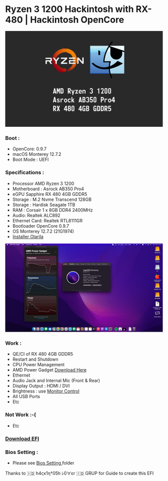# Ryzen 3 1200 Hackintosh with RX-480 | Hackintosh OpenCore



[![I]( https://github.com/anggamdev/Ryzen-3-1200-Hackintosh-with-RX-480/blob/main/ryzen%203%201200%20hackintosh.png "I")]( https://github.com/anggamdev/Ryzen-3-1200-Hackintosh-with-RX-480/blob/main/ryzen%203%201200%20hackintosh.png "I")

 
### Boot :

- OpenCore: 0.9.7 
- macOS Monterey 12.7.2
- Boot Mode : UEFI

### Specifications :
- Processor AMD Ryzen 3 1200
- Motherboard : Asrock AB350 Pro4
- eGPU Sapphire RX 480 4GB GDDR5
- Storage : M.2 Nvme Transcend 128GB
- Storage : Hardisk Seagate 1TB 
- RAM : Corsair 1 x 8GB DDR4 2400MHz
- Audio: Realtek ALC892
- Ethernet Card: Realtek RTL8111GR
- Bootloader OpenCore 0.9.7
- OS Monterey 12.7.2 (21G1974)
- [Installer Olarila](https://www.olarila.com/topic/6278-olarila-vanilla-images-macos-installer/)

![I](https://github.com/anggamdev/Ryzen-3-1200-Hackintosh-with-RX-480/blob/main/Screenshot/Screen%20Shot%202024-02-01%20at%2010.14.50.png?raw=true
  "I")


### Work :
- QE/CI of RX 480 4GB GDDR5
- Restart and Shutdown
- CPU Power Management
- AMD Power Gadget [Download Here](https://github.com/trulyspinach/SMCAMDProcessor/releases/download/0.7.1/AMD.Power.Gadget.app.zip)
- Ethernet
- Audio Jack and Internal Mic (Front & Rear)
- Display Output : HDMI / DVI
- Brightness : use [Monitor Control](https://github.com/MonitorControl/MonitorControl#readme "Monitor Control")
- All USB Ports
- Etc

### Not Work :-(
- Etc

### [Download EFI](https://github.com/anggamdev/Ryzen-3-1200-Hackintosh-with-RX-480/releases/tag/OC.0.9.7 " Download EFI")

### Bios Setting :

- Please see [Bios Setting ](https://github.com/anggamdev/Ryzen-3-1200-Hackintosh-with-RX-480/commit/7a87d222c8f4627060c4315fdb0fb3660d0103c0 "Bios Setting") folder

Thanks to 🇮🇩 h4ςκ1η†05h ﾚ0∀εr 🇮🇩 GRUP for Guide to create this EFI
